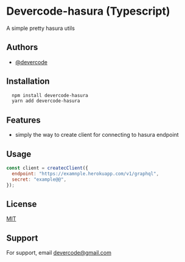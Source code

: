 # Devercode-hasura (Typescript)

A simple pretty hasura utils

## Authors

- [@devercode](https://github.com/devercode)

## Installation

```bash
  npm install devercode-hasura
  yarn add devercode-hasura
```

## Features

- simply the way to create client for connecting to hasura endpoint

## Usage

```javascript
const client = createcClient({
  endpoint: "https://examnple.herokuapp.com/v1/graphql",
  secret: "example@@",
});
```

## License

[MIT](https://choosealicense.com/licenses/mit/)

## Support

For support, email devercode@gmail.com

```

```
